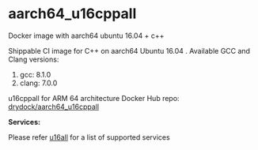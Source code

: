 # aarch64_u16cppall
Docker image with aarch64 ubuntu 16.04 + c++

Shippable CI image for C++ on aarch64 Ubuntu 16.04 . Available GCC and Clang versions:

   1. gcc: 8.1.0
   2. clang: 7.0.0

u16cppall for ARM 64 architecture Docker Hub repo: [drydock/aarch64_u16cppall](https://hub.docker.com/r/drydock/aarch64_u16cppall/)

  
**Services:**

Please refer [u16all](https://github.com/dry-dock/aarch64_u16all) for a list of supported services

 
